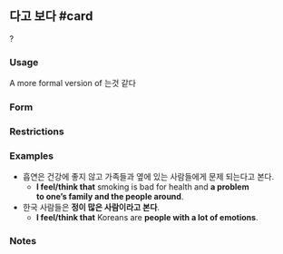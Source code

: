 ## 다고 보다 #card
?
### Usage
A more formal version of 는것 같다
### Form
### Restrictions
### Examples
* 흡연은 건강에 좋지 않고 가족들과 옆에 있는 사람들에게 문제 되는다고 본다.
	* **I feel/think that** smoking is bad for health and **a problem to one’s family and the people around**.
* 한국 사람들은 **정이 많은 사람이라고 본다**.
	* **I feel/think that** Koreans are **people with a lot of emotions**.
### Notes
<!--SR:!2025-03-15,28,230-->
